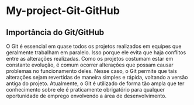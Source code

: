 # My-project-Git-GitHub

## Importância do Git/GitHub

O Git é essencial em quase todos os projetos realizados em equipes que geralmente trabalham em paralelo. Isso porque ele evita que haja conflitos entre as alterações realizadas. Como os projetos costumam estar em constante evolução, é comum ocorrer alterações que possam causar problemas no funcionamento deles. Nesse caso, o Git permite que tais alterações sejam revertidas de maneira simples e rápida, voltando a versão antiga do projeto. Atualmente, o Git é utilizado de forma tão ampla que ter conhecimento sobre ele é praticamente obrigatório para qualquer oportunidade de emprego envolvendo a área de desenvolvimento.
